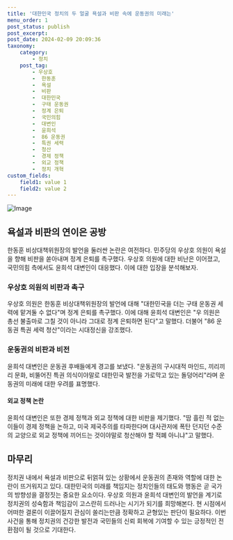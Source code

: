 ```yaml
---
title: '대한민국 정치의 두 얼굴 욕설과 비판 속에 운동권의 미래는'
menu_order: 1
post_status: publish
post_excerpt: 
post_date: 2024-02-09 20:09:36
taxonomy:
    category:
        - 정치
    post_tag:
        - 우상호
        -  한동훈
        -  욕설
        -  비판
        -  대한민국
        -  구태 운동권
        -  정계 은퇴
        -  국민의힘
        -  대변인
        -  윤희석
        -  86 운동권
        -  특권 세력
        -  청산
        -  경제 정책
        -  외교 정책
        -  정치 개혁
custom_fields:
    field1: value 1
    field2: value 2
---
```


![Image](https://imgnews.pstatic.net/image/057/2024/02/09/0001798466_001_20240209134901171.jpg?type=w647)

## 욕설과 비판의 연이은 공방
한동훈 비상대책위원장의 발언을 둘러싼 논란은 여전하다. 민주당의 우상호 의원이 욕설을 향해 비판을 쏟아내며 정계 은퇴를 촉구했다. 우상호 의원에 대한 비난은 이어졌고, 국민의힘 측에서도 윤희석 대변인이 대응했다. 이에 대한 입장을 분석해보자.
### 우상호 의원의 비판과 촉구
우상호 의원은 한동훈 비상대책위원장의 발언에 대해 "대한민국을 더는 구태 운동권 세력에 맡겨둘 수 없다"며 정계 은퇴를 촉구했다. 이에 대해 윤희석 대변인은 "우 의원은 총선 불출마로 그칠 것이 아니라 그대로 정계 은퇴하면 된다"고 말했다. 더불어 "86 운동권 특권 세력 청산"이라는 시대정신을 강조했다.
### 운동권의 비판과 비전
윤희석 대변인은 운동권 후배들에게 경고를 보냈다. "운동권의 구시대적 마인드, 끼리끼리 문화, 비뚤어진 특권 의식이야말로 대한민국 발전을 가로막고 있는 돌덩어리"라며 운동권의 미래에 대한 우려를 표명했다.
#### 외교 정책 논란
윤희석 대변인은 또한 경제 정책과 외교 정책에 대한 비판을 제기했다. "땀 흘린 적 없는 이들이 경제 정책을 논하고, 미국 제국주의를 타파한다며 대사관저에 폭탄 던지던 수준의 교양으로 외교 정책에 끼어드는 것이야말로 청산해야 할 적폐 아니냐"고 말했다.
## 마무리
정치권 내에서 욕설과 비판으로 뒤얽혀 있는 상황에서 운동권의 존재와 역할에 대한 논란이 뜨거워지고 있다. 대한민국의 미래를 책임지는 정치인들의 태도와 행동은 곧 국가의 방향성을 결정짓는 중요한 요소이다. 우상호 의원과 윤희석 대변인의 발언을 계기로 정치권의 성숙함과 책임감이 고스란히 드러나는 시기가 되기를 희망해본다. 현 시점에서 어떠한 결론이 이끌어질지 관심이 쏠리는만큼 정확하고 균형있는 판단이 필요하다. 이번 사건을 통해 정치권의 건강한 발전과 국민들의 신뢰 회복에 기여할 수 있는 긍정적인 전환점이 될 것으로 기대한다.
